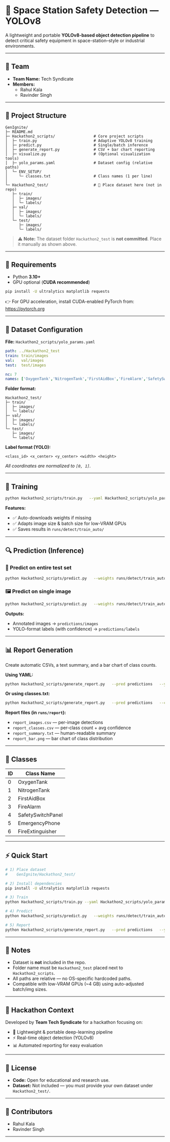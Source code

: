 # 🚀 Space Station Safety Detection — YOLOv8

A lightweight and portable **YOLOv8-based object detection pipeline** to detect critical safety equipment in space-station–style or industrial environments.

---

## 👥 Team

- **Team Name:** Tech Syndicate  
- **Members:**  
  - Rahul Kala  
  - Ravinder Singh

---

## 📁 Project Structure

```
GenIgnite/
├─ README.md
├─ Hackathon2_scripts/                 # Core project scripts
│  ├─ train.py                         # Adaptive YOLOv8 training
│  ├─ predict.py                       # Single/batch inference
│  ├─ generate_report.py               # CSV + bar chart reporting
│  ├─ visualize.py                     # (Optional visualization tools)
│  ├─ yolo_params.yaml                 # Dataset config (relative paths)
│  └─ ENV_SETUP/
│     └─ classes.txt                   # Class names (1 per line)
│
└─ Hackathon2_test/                    # 📂 Place dataset here (not in repo)
   ├─ train/
   │  ├─ images/
   │  └─ labels/
   ├─ val/
   │  ├─ images/
   │  └─ labels/
   └─ test/
      ├─ images/
      └─ labels/
```

> ⚠️ **Note:** The dataset folder `Hackathon2_test` is **not committed**. Place it manually as shown above.

---

## 🧰 Requirements

- Python **3.10+**  
- GPU optional (**CUDA recommended**)

```bash
pip install -U ultralytics matplotlib requests
```

👉 For GPU acceleration, install CUDA-enabled PyTorch from:  
https://pytorch.org

---

## 🧠 Dataset Configuration

**File:** `Hackathon2_scripts/yolo_params.yaml`

```yaml
path: ../Hackathon2_test
train: train/images
val:   val/images
test:  test/images

nc: 7
names: ['OxygenTank','NitrogenTank','FirstAidBox','FireAlarm','SafetySwitchPanel','EmergencyPhone','FireExtinguisher']
```

**Folder format:**

```
Hackathon2_test/
├─ train/
│  ├─ images/
│  └─ labels/
├─ val/
│  ├─ images/
│  └─ labels/
└─ test/
   ├─ images/
   └─ labels/
```

**Label format (YOLO):**
```
<class_id> <x_center> <y_center> <width> <height>
```
_All coordinates are normalized to `[0, 1]`._

---

## 🧪 Training

```bash
python Hackathon2_scripts/train.py   --yaml Hackathon2_scripts/yolo_params.yaml   --weights weights/yolov8n.pt   --results runs/detect
```

**Features:**
- ✅ Auto-downloads weights if missing  
- ✅ Adapts image size & batch size for low-VRAM GPUs  
- ✅ Saves results in `runs/detect/train_auto/`

---

## 🔍 Prediction (Inference)

### 📁 Predict on entire test set

```bash
python Hackathon2_scripts/predict.py   --weights runs/detect/train_auto/weights/best.pt   --source Hackathon2_test/test/images   --out-images predictions/images   --out-labels predictions/labels   --conf 0.25 --imgsz 640 --iou 0.45 --augment
```

### 🖼️ Predict on single image

```bash
python Hackathon2_scripts/predict.py   --weights runs/detect/train_auto/weights/best.pt   --source Hackathon2_test/test/images/example.png
```

**Outputs:**
- Annotated images → `predictions/images`  
- YOLO-format labels (with confidence) → `predictions/labels`

---

## 📊 Report Generation

Create automatic CSVs, a text summary, and a bar chart of class counts.

**Using YAML:**

```bash
python Hackathon2_scripts/generate_report.py   --pred predictions   --yaml Hackathon2_scripts/yolo_params.yaml   --out runs/report   --min-conf 0.25
```

**Or using classes.txt:**

```bash
python Hackathon2_scripts/generate_report.py   --pred predictions   --classes Hackathon2_scripts/ENV_SETUP/classes.txt   --out runs/report
```

**Report files (in `runs/report`):**
- `report_images.csv` — per-image detections  
- `report_classes.csv` — per-class count + avg confidence  
- `report_summary.txt` — human-readable summary  
- `report_bar.png` — bar chart of class distribution

---

## 🪪 Classes

| ID | Class Name         |
|----|--------------------|
| 0  | OxygenTank         |
| 1  | NitrogenTank       |
| 2  | FirstAidBox        |
| 3  | FireAlarm          |
| 4  | SafetySwitchPanel  |
| 5  | EmergencyPhone     |
| 6  | FireExtinguisher   |

---

## ⚡ Quick Start

```bash
# 1) Place dataset
#    GenIgnite/Hackathon2_test/

# 2) Install dependencies
pip install -U ultralytics matplotlib requests

# 3) Train
python Hackathon2_scripts/train.py --yaml Hackathon2_scripts/yolo_params.yaml

# 4) Predict
python Hackathon2_scripts/predict.py   --weights runs/detect/train_auto/weights/best.pt   --source Hackathon2_test/test/images

# 5) Report
python Hackathon2_scripts/generate_report.py   --pred predictions   --yaml Hackathon2_scripts/yolo_params.yaml   --out runs/report
```

---

## 📌 Notes

- Dataset is **not** included in the repo.  
- Folder name must be `Hackathon2_test` placed next to `Hackathon2_scripts`.  
- All paths are relative — no OS-specific hardcoded paths.  
- Compatible with low-VRAM GPUs (~4 GB) using auto-adjusted batch/img sizes.

---

## 🏁 Hackathon Context

Developed by **Team Tech Syndicate** for a hackathon focusing on:

- 🚀 Lightweight & portable deep-learning pipeline  
- ⚡ Real-time object detection (YOLOv8)  
- 📊 Automated reporting for easy evaluation

---

## 📜 License

- **Code:** Open for educational and research use.  
- **Dataset:** Not included — you must provide your own dataset under `Hackathon2_test/`.

---

## 🙌 Contributors

- Rahul Kala  
- Ravinder Singh

---
